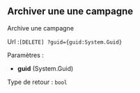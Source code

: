 ## <span id='archivercampagne'>Archiver une une campagne</span>

Archive une campagne

Url :`[DELETE] ?guid={guid:System.Guid}`

Paramètres : 

- **guid** (System.Guid)

Type de retour : `bool`

